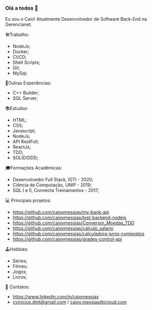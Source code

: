 ### Olá a todos 👋

<!--
**caiovmessias/caiovmessias** is a ✨ _special_ ✨ repository because its `README.md` (this file) appears on your GitHub profile.
-->
Eu sou o Caio! Atualmente Desenvolvedor de Software Back-End na Gerencianet.

🛠️Trabalho:
- NodeJs;
- Docker;
- CI/CD;
- Shell Scripts;
- Git;
- MySql;

💼Outras Experiências:
- C++ Builder;
- SQL Server;

📚Estudos:
- HTML;
- CSS;
- Javascript;
- NodeJs;
- API RestFull;
- ReactJs;
- TDD;
- SOLID/DDD;

🎓Formações Acadêmicas:
- Desenvolvedor Full Stack, IGTI - 2020;
- Ciência da Computação, UNIP - 2019;
- SQL I e II, Connecta Treinamentos - 2017;

💻 Principais projetos:
- https://github.com/caiovmessias/my-bank-api
- https://github.com/caiovmessias/test-backend-nodejs
- https://github.com/caiovmessias/Conversor_Moedas_TDD
- https://github.com/caiovmessias/calculo_salario
- https://github.com/caiovmessias/calculadora-juros-compostos
- https://github.com/caiovmessias/grades-control-api

🕹Hobbies:
- Séries;
- Filmes;
- Jogos;
- Livros;

💬 Contatos:
- https://www.linkedin.com/in/caiomessias
- cvinicius.dmt@gmail.com / caiov.messias@icloud.com
